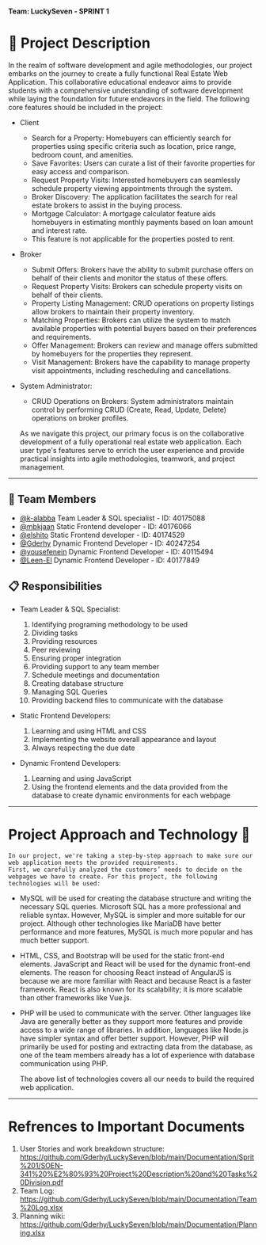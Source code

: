 #### Team: LuckySeven - SPRINT 1

# 📝 Project Description
In the realm of software development and agile methodologies, our project embarks on the journey to create a fully functional Real Estate Web Application. 
This collaborative educational endeavor aims to provide students with a comprehensive understanding of software development while laying the foundation for future endeavors in the field.
The following core features should be included in the project:

* Client
	* Search for a Property: Homebuyers can efficiently search for properties using specific criteria such as location, price range, bedroom count, and amenities.
	* Save Favorites: Users can curate a list of their favorite properties for easy access and comparison.
	* Request Property Visits: Interested homebuyers can seamlessly schedule property viewing appointments through the system.
	* Broker Discovery: The application facilitates the search for real estate brokers to assist in the buying process.
	* Mortgage Calculator: A mortgage calculator feature aids homebuyers in estimating monthly payments based on loan amount and interest rate.
	* This feature is not applicable for the properties posted to rent.
* Broker
	* Submit Offers: Brokers have the ability to submit purchase offers on behalf of their clients and monitor the status of these offers.
	* Request Property Visits: Brokers can schedule property visits on behalf of their clients.
	* Property Listing Management: CRUD operations on property listings allow brokers to maintain their property inventory.
	* Matching Properties: Brokers can utilize the system to match available properties with potential buyers based on their preferences and requirements.
	* Offer Management: Brokers can review and manage offers submitted by homebuyers for the properties they represent.
	* Visit Management: Brokers have the capability to manage property visit appointments, including rescheduling and cancellations.

* System Administrator:
	* CRUD Operations on Brokers: System administrators maintain control by performing CRUD (Create, Read, Update, Delete) operations on broker profiles.


	As we navigate this project, our primary focus is on the collaborative development of a fully operational real estate web application. 
	Each user type's features serve to enrich the user experience and provide practical insights into agile methodologies, teamwork, and project management.

------------------------------------------------------------------------------------------------------
## 👥 Team Members

* [@k-alabba](https://www.github.com/k-alabba)	Team Leader & SQL specialist - ID: 40175088
* [@mbkjaan](https://www.github.com/mbkjaan)	Static Frontend developer - ID: 40176066 
* [@elshito](https://www.github.com/elshito)	Static Frontend developer - ID: 40174529
* [@Gderhy](https://www.github.com/Gderhy)	Dynamic Frontend Developer - ID: 40247254 
* [@yousefenein](https://www.github.com/yousefenein)	Dynamic Frontend Developer - ID: 40115494
* [@Leen-El](https://www.github.com/Leen-El)	Dynamic Frontend Developer - ID: 40177849 
 
## 📋 Responsibilities 

- Team Leader & SQL Specialist: 
	1.	Identifying programing methodology to be used
	2.	Dividing tasks 
	3.	Providing resources
	4.	Peer reviewing 
	5.	Ensuring proper integration
	6.	Providing support to any team member 
	7.	Schedule meetings and documentation 
	8.	Creating database structure
	9.	Managing SQL Queries 
	10.	Providing backend files to communicate with the database

- Static Frontend Developers:
	1.	Learning and using HTML and CSS
	2.	Implementing the website overall appearance and layout
	3.	Always respecting the due date

- Dynamic Frontend Developers: 
	1.	Learning and using JavaScript 
	2.	Using the frontend elements and the data provided from the database to create dynamic environments for each webpage
------------------------------------------------------------------------------------------------------
# Project Approach and Technology 🎯
	
	In our project, we're taking a step-by-step approach to make sure our web application meets the provided requirements. 
	First, we carefully analyzed the customers’ needs to decide on the webpages we have to create. For this project, the following technologies will be used:
	
- MySQL will be used for creating the database structure and writing the necessary SQL queries. 
		Microsoft SQL has a more professional and reliable syntax. However, MySQL is simpler and more suitable for our project. 
		Although other technologies like MariaDB have better performance and more features, MySQL is much more popular and has much better support.
		
- HTML, CSS, and Bootstrap will be used for the static front-end elements.
		JavaScript and React will be used for the dynamic front-end elements.
		The reason for choosing React instead of AngularJS is because we are more familiar with React and because React is a faster framework.
		React is also known for its scalability; it is more scalable than other frameworks like Vue.js.
		
- PHP will be used to communicate with the server.
		Other languages like Java are generally better as they support more features and provide access to a wide range of libraries.
		In addition, languages like Node.js have simpler syntax and offer better support.
		However, PHP will primarily be used for posting and extracting data from the database, 
		as one of the team members already has a lot of experience with database communication using PHP.
		
	The above list of technologies covers all our needs to build the required web application. 
------------------------------------------------------------------------------------------------------
# Refrences to Important Documents
1. User Stories and work breakdown structure: https://github.com/Gderhy/LuckySeven/blob/main/Documentation/Sprit%201/SOEN-341%20%E2%80%93%20Project%20Description%20and%20Tasks%20Division.pdf
2. Team Log: https://github.com/Gderhy/LuckySeven/blob/main/Documentation/Team%20Log.xlsx
3. Planning wiki: https://github.com/Gderhy/LuckySeven/blob/main/Documentation/Planning.xlsx
